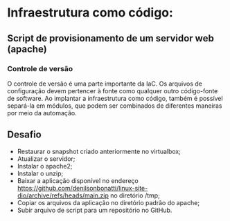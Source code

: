 # Infraestrutura como código:

## Script de provisionamento de um servidor web (apache)

### Controle de versão

O controle de versão é uma parte importante da IaC. Os arquivos de configuração devem pertencer à fonte como qualquer outro código-fonte de software. Ao implantar a infraestrutura como código, também é possível separá-la em módulos, que podem ser combinados de diferentes maneiras por meio da automação.

## Desafio

- Restaurar o snapshot criado anteriormente no virtualbox;
- Atualizar o servidor;
- Instalar o apache2;
- Instalar o unzip;
- Baixar a aplicação disponível no endereço https://github.com/denilsonbonatti/linux-site-dio/archive/refs/heads/main.zip no diretório /tmp;
- Copiar os arquivos da aplicação no diretório padrão do apache;
- Subir arquivo de script para um repositório no GitHub.
